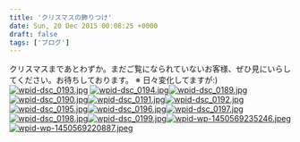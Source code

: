 ```yaml
---
title: 'クリスマスの飾りつけ'
date: Sun, 20 Dec 2015 00:08:25 +0000
draft: false
tags: ['ブログ']
---
```


クリスマスまであとわずか。まだご覧になられていないお客様、ぜひ見にいらしてください。お待ちしております。 ※ 日々変化してますが:) [![wpid-dsc_0193.jpg](//cafe-cooks.com/images/2015/12/wpid-dsc_0193-e1450569709259-576x1024.jpg)](//cafe-cooks.com/images/2015/12/wpid-dsc_0193-e1450569709259.jpg) [![wpid-dsc_0194.jpg](//cafe-cooks.com/images/2015/12/wpid-dsc_0194-e1450569694451-576x1024.jpg)](//cafe-cooks.com/images/2015/12/wpid-dsc_0194-e1450569694451.jpg)[![wpid-dsc_0189.jpg](//cafe-cooks.com/images/2015/12/wpid-dsc_0189-e1450569680153-576x1024.jpg)](//cafe-cooks.com/images/2015/12/wpid-dsc_0189-e1450569680153.jpg)[![wpid-dsc_0190.jpg](//cafe-cooks.com/images/2015/12/wpid-dsc_0190-e1450569664335-576x1024.jpg)](//cafe-cooks.com/images/2015/12/wpid-dsc_0190-e1450569664335.jpg)[![wpid-dsc_0191.jpg](//cafe-cooks.com/images/2015/12/wpid-dsc_0191-e1450569644362-576x1024.jpg)](//cafe-cooks.com/images/2015/12/wpid-dsc_0191-e1450569644362.jpg)[![wpid-dsc_0192.jpg](//cafe-cooks.com/images/2015/12/wpid-dsc_0192-1024x576.jpg)](//cafe-cooks.com/images/2015/12/wpid-dsc_0192.jpg)[![wpid-dsc_0195.jpg](//cafe-cooks.com/images/2015/12/wpid-dsc_0195-e1450569625497-576x1024.jpg)](//cafe-cooks.com/images/2015/12/wpid-dsc_0195-e1450569625497.jpg)[![wpid-dsc_0196.jpg](//cafe-cooks.com/images/2015/12/wpid-dsc_0196-e1450569540464-576x1024.jpg)](//cafe-cooks.com/images/2015/12/wpid-dsc_0196-e1450569540464.jpg)[![wpid-dsc_0197.jpg](//cafe-cooks.com/images/2015/12/wpid-dsc_0197-e1450569473138-576x1024.jpg)](//cafe-cooks.com/images/2015/12/wpid-dsc_0197-e1450569473138.jpg)[![wpid-dsc_0198.jpg](//cafe-cooks.com/images/2015/12/wpid-dsc_0198-e1450569456606-576x1024.jpg)](//cafe-cooks.com/images/2015/12/wpid-dsc_0198-e1450569456606.jpg)[![wpid-dsc_0199.jpg](//cafe-cooks.com/images/2015/12/wpid-dsc_0199-e1450569435430-576x1024.jpg)](//cafe-cooks.com/images/2015/12/wpid-dsc_0199-e1450569435430.jpg)[![wpid-wp-1450569235246.jpeg](//cafe-cooks.com/images/2015/12/wpid-wp-1450569235246-e1450569418547-576x1024.jpeg)](//cafe-cooks.com/images/2015/12/wpid-wp-1450569235246-e1450569418547.jpeg)[![wpid-wp-1450569220887.jpeg](//cafe-cooks.com/images/2015/12/wpid-wp-1450569220887-e1450569389832-576x1024.jpeg)](//cafe-cooks.com/images/2015/12/wpid-wp-1450569220887-e1450569389832.jpeg)